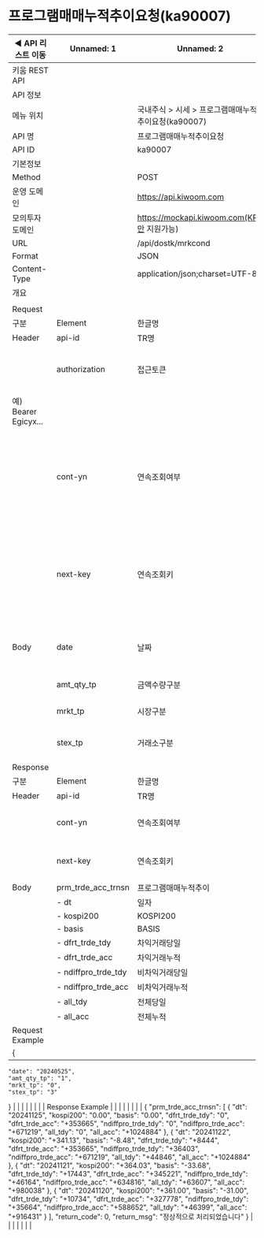 # 프로그램매매누적추이요청(ka90007)

| ◀ API 리스트 이동 | Unnamed: 1 | Unnamed: 2 | Unnamed: 3 | Unnamed: 4 | Unnamed: 5 | Unnamed: 6 |
| --- | --- | --- | --- | --- | --- | --- |
| 키움 REST API |  |  |  |  |  |  |
| API 정보 |  |  |  |  |  |  |
| 메뉴 위치 |  | 국내주식 > 시세 > 프로그램매매누적추이요청(ka90007) |  |  |  |  |
| API 명 |  | 프로그램매매누적추이요청 |  |  |  |  |
| API ID |  | ka90007 |  |  |  |  |
| 기본정보 |  |  |  |  |  |  |
| Method |  | POST |  |  |  |  |
| 운영 도메인 |  | https://api.kiwoom.com |  |  |  |  |
| 모의투자 도메인 |  | https://mockapi.kiwoom.com(KRX만 지원가능) |  |  |  |  |
| URL |  | /api/dostk/mrkcond |  |  |  |  |
| Format |  | JSON |  |  |  |  |
| Content-Type |  | application/json;charset=UTF-8 |  |  |  |  |
| 개요 |  |  |  |  |  |  |
|  |  |  |  |  |  |  |
| Request |  |  |  |  |  |  |
| 구분 | Element | 한글명 | Type | Required | Length | Description |
| Header | api-id | TR명 | String | Y | 10 |  |
|  | authorization | 접근토큰 | String | Y | 1000 | 토큰 지정시 토큰타입("Bearer") 붙혀서 호출 
 예) Bearer Egicyx... |
|  | cont-yn | 연속조회여부 | String | N | 1 | 응답 Header의 연속조회여부값이 Y일 경우 다음데이터 요청시 응답 Header의 cont-yn값 세팅 |
|  | next-key | 연속조회키 | String | N | 50 | 응답 Header의 연속조회여부값이 Y일 경우 다음데이터 요청시 응답 Header의 next-key값 세팅 |
| Body | date | 날짜 | String | Y | 8 | YYYYMMDD (종료일기준 1년간 데이터만 조회가능) |
|  | amt_qty_tp | 금액수량구분 | String | Y | 1 | 1:금액, 2:수량 |
|  | mrkt_tp | 시장구분 | String | Y | 5 | 0:코스피 , 1:코스닥 |
|  | stex_tp | 거래소구분 | String | Y | 1 | 1:KRX, 2:NXT, 3:통합 |
| Response |  |  |  |  |  |  |
| 구분 | Element | 한글명 | Type | Required | Length | Description |
| Header | api-id | TR명 | String | Y | 10 |  |
|  | cont-yn | 연속조회여부 | String | N | 1 | 다음 데이터가 있을시 Y값 전달 |
|  | next-key | 연속조회키 | String | N | 50 | 다음 데이터가 있을시 다음 키값 전달 |
| Body | prm_trde_acc_trnsn | 프로그램매매누적추이 | LIST | N |  |  |
|  | - dt | 일자 | String | N | 20 |  |
|  | - kospi200 | KOSPI200 | String | N | 20 |  |
|  | - basis | BASIS | String | N | 20 |  |
|  | - dfrt_trde_tdy | 차익거래당일 | String | N | 20 |  |
|  | - dfrt_trde_acc | 차익거래누적 | String | N | 20 |  |
|  | - ndiffpro_trde_tdy | 비차익거래당일 | String | N | 20 |  |
|  | - ndiffpro_trde_acc | 비차익거래누적 | String | N | 20 |  |
|  | - all_tdy | 전체당일 | String | N | 20 |  |
|  | - all_acc | 전체누적 | String | N | 20 |  |
| Request Example |  |  |  |  |  |  |
| {
    "date": "20240525",
    "amt_qty_tp": "1",
    "mrkt_tp": "0",
    "stex_tp": "3"
} |  |  |  |  |  |  |
| Response Example |  |  |  |  |  |  |
| {
    "prm_trde_acc_trnsn": [
        {
            "dt": "20241125",
            "kospi200": "0.00",
            "basis": "0.00",
            "dfrt_trde_tdy": "0",
            "dfrt_trde_acc": "+353665",
            "ndiffpro_trde_tdy": "0",
            "ndiffpro_trde_acc": "+671219",
            "all_tdy": "0",
            "all_acc": "+1024884"
        },
        {
            "dt": "20241122",
            "kospi200": "+341.13",
            "basis": "-8.48",
            "dfrt_trde_tdy": "+8444",
            "dfrt_trde_acc": "+353665",
            "ndiffpro_trde_tdy": "+36403",
            "ndiffpro_trde_acc": "+671219",
            "all_tdy": "+44846",
            "all_acc": "+1024884"
        },
        {
            "dt": "20241121",
            "kospi200": "+364.03",
            "basis": "-33.68",
            "dfrt_trde_tdy": "+17443",
            "dfrt_trde_acc": "+345221",
            "ndiffpro_trde_tdy": "+46164",
            "ndiffpro_trde_acc": "+634816",
            "all_tdy": "+63607",
            "all_acc": "+980038"
        },
        {
            "dt": "20241120",
            "kospi200": "+361.00",
            "basis": "-31.00",
            "dfrt_trde_tdy": "+10734",
            "dfrt_trde_acc": "+327778",
            "ndiffpro_trde_tdy": "+35664",
            "ndiffpro_trde_acc": "+588652",
            "all_tdy": "+46399",
            "all_acc": "+916431"
        }
    ],
    "return_code": 0,
    "return_msg": "정상적으로 처리되었습니다"
} |  |  |  |  |  |  |
